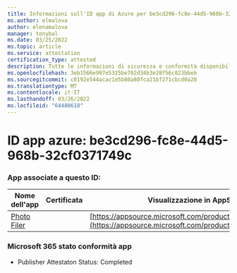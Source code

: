 ```yaml
---
title: Informazioni sull'ID app di Azure per be3cd296-fc8e-44d5-968b-32cf0371749c
ms.author: elmalova
author: elenamalova
manager: tonybal
ms.date: 03/25/2022
ms.topic: article
ms.service: attestation
certification_type: attested
description: Tutte le informazioni di sicurezza e conformità disponibili per be3cd296-fc8e-44d5-968b-32cf0371749c.
ms.openlocfilehash: 3eb1566e997e5325be702d34b3e28f56c823bbeb
ms.sourcegitcommit: c0192e544acac1e5b80a80fca21bf271cbcd0a28
ms.translationtype: MT
ms.contentlocale: it-IT
ms.lasthandoff: 03/26/2022
ms.locfileid: "64480618"
---
```

# <a name="azure-app-id-be3cd296-fc8e-44d5-968b-32cf0371749c"></a>ID app azure: be3cd296-fc8e-44d5-968b-32cf0371749c


### <a name="apps-associated-with-this-id"></a>App associate a questo ID:
| **Nome dell'app** | **Certificata** | **Visualizzazione in AppSource** |
|--------------|---------------|-----------------------|
| [Photo Filer](../forward/WA200003881.md) |  | [https://appsource.microsoft.com/product/office/WA200003881](https://appsource.microsoft.com/product/office/WA200003881) |

### <a name="microsoft-365-app-compliance-status"></a>Microsoft 365 stato conformità app
- Publisher Attestaton Status: Completed
